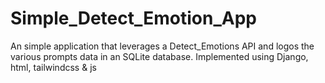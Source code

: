 # Simple_Detect_Emotion_App
An simple application that leverages a Detect_Emotions API and logos the various prompts data in an SQLite database. Implemented using Django, html, tailwindcss & js
